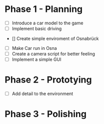 # Phase 1 - Planning

-   [ ] Introduce a car model to the game
-   [ ] Implement basic driving
-   [] Create simple enviroment of Osnabrück
-   [ ] Make Car run in Osna
-   [ ] Create a camera script for better feeling
-   [ ] Implement a simple GUI

# Phase 2 - Prototying

-   [ ] Add detail to the environment

# Phase 3 - Polishing
